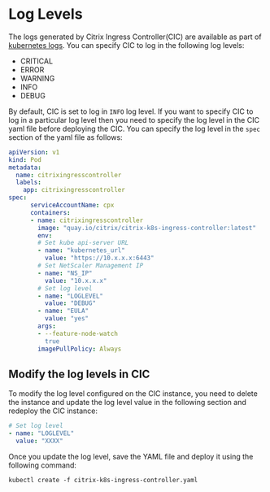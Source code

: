 # Log Levels

The logs generated by Citrix Ingress Controller(CIC) are available as part of [kubernetes logs](https://kubernetes.io/docs/concepts/cluster-administration/logging/). You can specify CIC to log in the following log levels:

- CRITICAL
- ERROR
- WARNING
- INFO
- DEBUG

By default, CIC is set to log in `INFO` log level. If you want to specify CIC to log in a particular log level then you need to specify the log level in the CIC yaml file before deploying the CIC. You can specify the log level in the `spec` section of the yaml file as follows:

```YAML
apiVersion: v1
kind: Pod
metadata:
  name: citrixingresscontroller
  labels:
    app: citrixingresscontroller
spec:
      serviceAccountName: cpx
      containers:
      - name: citrixingresscontroller
        image: "quay.io/citrix/citrix-k8s-ingress-controller:latest"
        env:
        # Set kube api-server URL
        - name: "kubernetes_url"
          value: "https://10.x.x.x:6443"
        # Set NetScaler Management IP
        - name: "NS_IP"
          value: "10.x.x.x"
        # Set log level
        - name: "LOGLEVEL"
          value: "DEBUG"
        - name: "EULA"
          value: "yes"
        args:
        - --feature-node-watch
          true
        imagePullPolicy: Always
```

## Modify the log levels in CIC

To modify the log level configured on the CIC instance, you need to delete the instance and update the log level value in the following section and redeploy the CIC instance:

```YAML
# Set log level
- name: "LOGLEVEL"
  value: "XXXX"
```

Once you update the log level, save the YAML file and deploy it using the following command:

    kubectl create -f citrix-k8s-ingress-controller.yaml